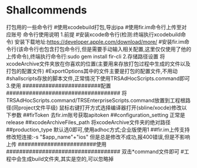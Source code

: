 # Shallcommends
打包用的一些命令行
#使用xcodebuild打包,导出ipa
#使用fir.im命令行上传至对应账号
命令行使用说明
1.前提
#安装xcode命令行(检测:终端执行xcodebuild命令)
安装下载地址:https://developer.apple.com/download/more/
#安装fir.im命令行(该命令行也包含打包命令行,但是需要手动输入相关配置,这里仅仅使用了他的上传命令),终端执行命令行:sudo gem install fir-cli
2.存储路径设置
将xcodeArchive文件夹放在你喜欢的位置(主要用来存放打包过程中生成的文件以及打包的配置文件)
#ExportOptions其中的文件主要是打包的配置文件,不用动
#shallscripts存放的脚本文件,正常情况下使用TRSAdHocScripts.command即可
3.使用
########################配置###################################
将TRSAdHocScripts.command/TRSEnterpriseScripts.command放置到工程根路径(同project文件平级)
鼠标右键打开方式选择编译器打开(sbline/xocde)修改以下参数
  ##firToken  去fir.im账号获取apitoken
  ##configuration_setting 正常是release
  ##xcodeArchiveFiles_path  将xcodeArchive文件夹的绝对路径
  ##production_type   默认选0即可,使用adhoc方式;企业版使用1
  ##fir.im上传支持修改短连接:-s "$app_name"+"ios"  但是总是修改不成功,报400错误,但是不影响上传
########################使用###################################
双击*command文件即可
#工程中会生成build文件夹,其实是空的,可以忽略掉
